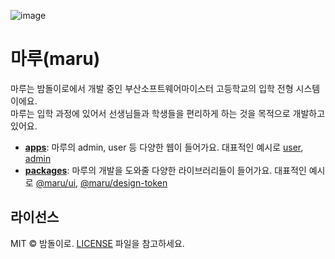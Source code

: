 ![image](https://github.com/Bamdoliro/marururu/assets/102123549/07bb8be6-a90d-48c2-a282-ba05dec78ec3)

# 마루(maru)

마루는 밤돌이로에서 개발 중인 부산소프트웨어마이스터 고등학교의 입학 전형 시스템이에요. <br>
마루는 입학 과정에 있어서 선생님들과 학생들을 편리하게 하는 것을 목적으로 개발하고 있어요.

- [**apps**](https://github.com/Bamdoliro/marururu/tree/develop/apps): 마루의 admin, user 등 다양한 웹이 들어가요. 대표적인 예시로 [user](https://github.com/Bamdoliro/marururu/tree/develop/apps/user), [admin](https://github.com/Bamdoliro/marururu/tree/develop/apps/admin)
- [**packages**](https://github.com/Bamdoliro/marururu/tree/develop/packages): 마루의 개발을 도와줄 다양한 라이브러리들이 들어가요. 대표적인 예시로 [@maru/ui](https://github.com/Bamdoliro/marururu/tree/develop/packages/ui), [@maru/design-token](https://github.com/Bamdoliro/marururu/tree/develop/packages/theme)

## 라이선스

MIT © 밤돌이로. [LICENSE](./LICENSE) 파일을 참고하세요.
